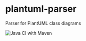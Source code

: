# plantuml-parser
Parser for PlantUML class diagrams

![Java CI with Maven](https://github.com/verhage/plantuml-parser/workflows/Java%20CI%20with%20Maven/badge.svg)
